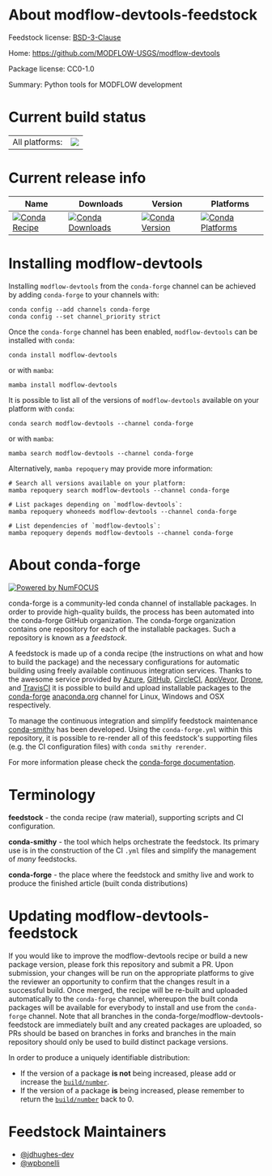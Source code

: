 About modflow-devtools-feedstock
================================

Feedstock license: [BSD-3-Clause](https://github.com/conda-forge/modflow-devtools-feedstock/blob/main/LICENSE.txt)

Home: https://github.com/MODFLOW-USGS/modflow-devtools

Package license: CC0-1.0

Summary: Python tools for MODFLOW development

Current build status
====================


<table><tr><td>All platforms:</td>
    <td>
      <a href="https://dev.azure.com/conda-forge/feedstock-builds/_build/latest?definitionId=20258&branchName=main">
        <img src="https://dev.azure.com/conda-forge/feedstock-builds/_apis/build/status/modflow-devtools-feedstock?branchName=main">
      </a>
    </td>
  </tr>
</table>

Current release info
====================

| Name | Downloads | Version | Platforms |
| --- | --- | --- | --- |
| [![Conda Recipe](https://img.shields.io/badge/recipe-modflow--devtools-green.svg)](https://anaconda.org/conda-forge/modflow-devtools) | [![Conda Downloads](https://img.shields.io/conda/dn/conda-forge/modflow-devtools.svg)](https://anaconda.org/conda-forge/modflow-devtools) | [![Conda Version](https://img.shields.io/conda/vn/conda-forge/modflow-devtools.svg)](https://anaconda.org/conda-forge/modflow-devtools) | [![Conda Platforms](https://img.shields.io/conda/pn/conda-forge/modflow-devtools.svg)](https://anaconda.org/conda-forge/modflow-devtools) |

Installing modflow-devtools
===========================

Installing `modflow-devtools` from the `conda-forge` channel can be achieved by adding `conda-forge` to your channels with:

```
conda config --add channels conda-forge
conda config --set channel_priority strict
```

Once the `conda-forge` channel has been enabled, `modflow-devtools` can be installed with `conda`:

```
conda install modflow-devtools
```

or with `mamba`:

```
mamba install modflow-devtools
```

It is possible to list all of the versions of `modflow-devtools` available on your platform with `conda`:

```
conda search modflow-devtools --channel conda-forge
```

or with `mamba`:

```
mamba search modflow-devtools --channel conda-forge
```

Alternatively, `mamba repoquery` may provide more information:

```
# Search all versions available on your platform:
mamba repoquery search modflow-devtools --channel conda-forge

# List packages depending on `modflow-devtools`:
mamba repoquery whoneeds modflow-devtools --channel conda-forge

# List dependencies of `modflow-devtools`:
mamba repoquery depends modflow-devtools --channel conda-forge
```


About conda-forge
=================

[![Powered by
NumFOCUS](https://img.shields.io/badge/powered%20by-NumFOCUS-orange.svg?style=flat&colorA=E1523D&colorB=007D8A)](https://numfocus.org)

conda-forge is a community-led conda channel of installable packages.
In order to provide high-quality builds, the process has been automated into the
conda-forge GitHub organization. The conda-forge organization contains one repository
for each of the installable packages. Such a repository is known as a *feedstock*.

A feedstock is made up of a conda recipe (the instructions on what and how to build
the package) and the necessary configurations for automatic building using freely
available continuous integration services. Thanks to the awesome service provided by
[Azure](https://azure.microsoft.com/en-us/services/devops/), [GitHub](https://github.com/),
[CircleCI](https://circleci.com/), [AppVeyor](https://www.appveyor.com/),
[Drone](https://cloud.drone.io/welcome), and [TravisCI](https://travis-ci.com/)
it is possible to build and upload installable packages to the
[conda-forge](https://anaconda.org/conda-forge) [anaconda.org](https://anaconda.org/)
channel for Linux, Windows and OSX respectively.

To manage the continuous integration and simplify feedstock maintenance
[conda-smithy](https://github.com/conda-forge/conda-smithy) has been developed.
Using the ``conda-forge.yml`` within this repository, it is possible to re-render all of
this feedstock's supporting files (e.g. the CI configuration files) with ``conda smithy rerender``.

For more information please check the [conda-forge documentation](https://conda-forge.org/docs/).

Terminology
===========

**feedstock** - the conda recipe (raw material), supporting scripts and CI configuration.

**conda-smithy** - the tool which helps orchestrate the feedstock.
                   Its primary use is in the construction of the CI ``.yml`` files
                   and simplify the management of *many* feedstocks.

**conda-forge** - the place where the feedstock and smithy live and work to
                  produce the finished article (built conda distributions)


Updating modflow-devtools-feedstock
===================================

If you would like to improve the modflow-devtools recipe or build a new
package version, please fork this repository and submit a PR. Upon submission,
your changes will be run on the appropriate platforms to give the reviewer an
opportunity to confirm that the changes result in a successful build. Once
merged, the recipe will be re-built and uploaded automatically to the
`conda-forge` channel, whereupon the built conda packages will be available for
everybody to install and use from the `conda-forge` channel.
Note that all branches in the conda-forge/modflow-devtools-feedstock are
immediately built and any created packages are uploaded, so PRs should be based
on branches in forks and branches in the main repository should only be used to
build distinct package versions.

In order to produce a uniquely identifiable distribution:
 * If the version of a package **is not** being increased, please add or increase
   the [``build/number``](https://docs.conda.io/projects/conda-build/en/latest/resources/define-metadata.html#build-number-and-string).
 * If the version of a package **is** being increased, please remember to return
   the [``build/number``](https://docs.conda.io/projects/conda-build/en/latest/resources/define-metadata.html#build-number-and-string)
   back to 0.

Feedstock Maintainers
=====================

* [@jdhughes-dev](https://github.com/jdhughes-dev/)
* [@wpbonelli](https://github.com/wpbonelli/)

